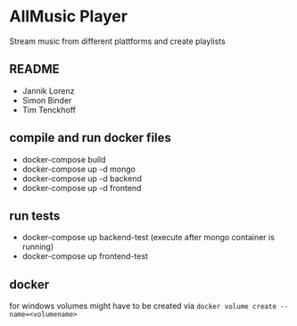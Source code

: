 # AllMusic Player
Stream music from different plattforms and create playlists

## README
- Jannik Lorenz
- Simon Binder
- Tim Tenckhoff


## compile and run docker files

- docker-compose build 
- docker-compose up -d mongo
- docker-compose up -d backend
- docker-compose up -d frontend




## run tests

- docker-compose up backend-test (execute after mongo container is running)
- docker-compose up frontend-test


## docker
for windows volumes might have to be created via `docker volume create --name=<volumename>`
